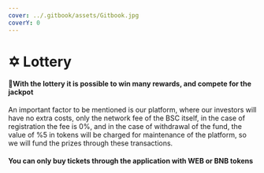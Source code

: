 ```yaml
---
cover: ../.gitbook/assets/Gitbook.jpg
coverY: 0
---
```


# ✡ Lottery

#### :clap:With the lottery it is possible to win many rewards, and compete for the jackpot

An important factor to be mentioned is our platform, where our investors will have no extra costs, only the network fee of the BSC itself, in the case of registration the fee is 0%, and in the case of withdrawal of the fund, the value of %5 in tokens will be charged for maintenance of the platform, so we will fund the prizes through these transactions.

#### You can only buy tickets through the application with WEB or BNB tokens

